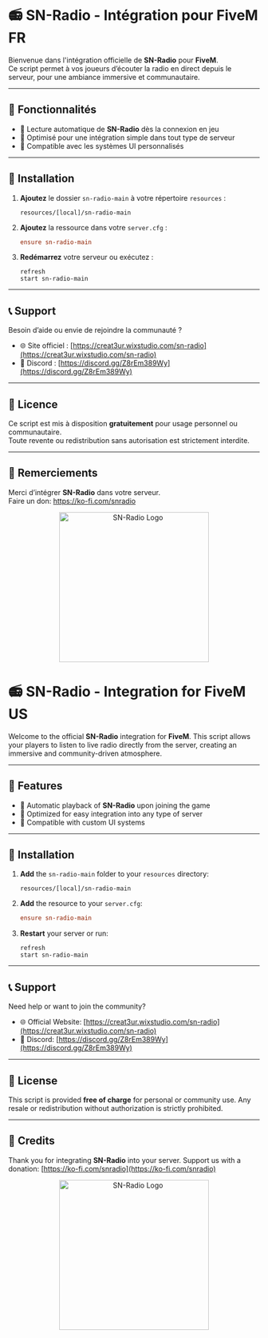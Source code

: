 # 📻 SN-Radio - Intégration pour FiveM FR

Bienvenue dans l'intégration officielle de **SN-Radio** pour **FiveM**.  
Ce script permet à vos joueurs d’écouter la radio en direct depuis le serveur, pour une ambiance immersive et communautaire.

---

## 🚀 Fonctionnalités

- 🎵 Lecture automatique de **SN-Radio** dès la connexion en jeu  
- 💼 Optimisé pour une intégration simple dans tout type de serveur  
- 🎨 Compatible avec les systèmes UI personnalisés

---

## 📁 Installation

1. **Ajoutez** le dossier `sn-radio-main` à votre répertoire `resources` :
   ```
   resources/[local]/sn-radio-main
   ```

2. **Ajoutez** la ressource dans votre `server.cfg` :
   ```cfg
   ensure sn-radio-main
   ```

3. **Redémarrez** votre serveur ou exécutez :
   ```
   refresh
   start sn-radio-main
   ```

---


## 📞 Support

Besoin d’aide ou envie de rejoindre la communauté ?
- 🌐 Site officiel : [https://creat3ur.wixstudio.com/sn-radio](https://creat3ur.wixstudio.com/sn-radio)
- 💬 Discord : [https://discord.gg/Z8rEm389Wy](https://discord.gg/Z8rEm389Wy)

---

## 📝 Licence

Ce script est mis à disposition **gratuitement** pour usage personnel ou communautaire.  
Toute revente ou redistribution sans autorisation est strictement interdite.

---

## 🙏 Remerciements

Merci d’intégrer **SN-Radio** dans votre serveur.  
Faire un don: https://ko-fi.com/snradio


<p align="center">
  <img src="https://zupimages.net/up/25/21/tgn9.png" alt="SN-Radio Logo" width="300"/>

</p>

# 📻 SN-Radio - Integration for FiveM US

Welcome to the official **SN-Radio** integration for **FiveM**.
This script allows your players to listen to live radio directly from the server, creating an immersive and community-driven atmosphere.

---

## 🚀 Features

* 🎵 Automatic playback of **SN-Radio** upon joining the game
* 💼 Optimized for easy integration into any type of server
* 🎨 Compatible with custom UI systems

---

## 📁 Installation

1. **Add** the `sn-radio-main` folder to your `resources` directory:

   ```
   resources/[local]/sn-radio-main
   ```

2. **Add** the resource to your `server.cfg`:

   ```cfg
   ensure sn-radio-main
   ```

3. **Restart** your server or run:

   ```
   refresh
   start sn-radio-main
   ```

---

## 📞 Support

Need help or want to join the community?

* 🌐 Official Website: [https://creat3ur.wixstudio.com/sn-radio](https://creat3ur.wixstudio.com/sn-radio)
* 💬 Discord: [https://discord.gg/Z8rEm389Wy](https://discord.gg/Z8rEm389Wy)

---

## 📝 License

This script is provided **free of charge** for personal or community use.
Any resale or redistribution without authorization is strictly prohibited.

---

## 🙏 Credits

Thank you for integrating **SN-Radio** into your server.
Support us with a donation: [https://ko-fi.com/snradio](https://ko-fi.com/snradio)

<p align="center">
  <img src="https://zupimages.net/up/25/21/tgn9.png" alt="SN-Radio Logo" width="300"/>
</p>  




